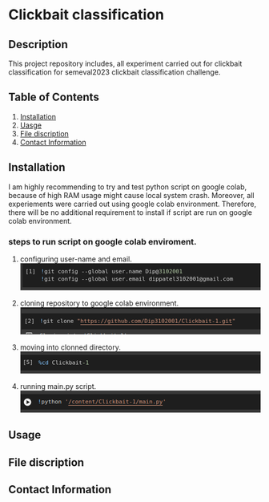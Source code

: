 # Clickbait classification

## Description
This project repository includes, all experiment carried out for clickbait classification for semeval2023 clickbait classification challenge. 

## Table of Contents
1. [Installation](#installation)
2. [Uasge](#usage)
4. [File discription](#file-discription)
3. [Contact Information](#contact-information)

## Installation
I am highly recommending to try and test python script on google colab, because of high RAM usage might cause local system crash. Moreover, all experiements were carried out using google colab environment. Therefore, there will be no additional requirement to install if script are run on google colab environment. 

### steps to run script on google colab enviroment.
1. configuring user-name and email.
![configuring user-name and email address](https://github.com/Dip3102001/Clickbait-1/blob/main/SS/config_name_email.png)

2. cloning repository to google colab environment.
![cloning repo to colab](https://github.com/Dip3102001/Clickbait-1/blob/main/SS/cloning_repo.png)

3. moving into clonned directory.
![chdir](https://github.com/Dip3102001/Clickbait-1/blob/main/SS/chdir.png)

4. running main.py script.
![running main.py](https://github.com/Dip3102001/Clickbait-1/blob/main/SS/main.png)
 
## Usage


## File discription


## Contact Information

